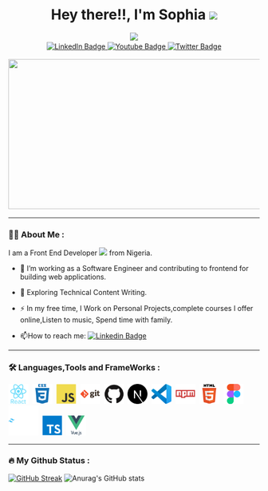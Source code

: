 
<div id="header" align="center">
<h1>
  Hey there!!, I'm Sophia
  <img src="https://media.giphy.com/media/hvRJCLFzcasrR4ia7z/giphy.gif" width="30px"/>
</h1>
  <img src="https://media.giphy.com/media/SUcApSWjPwQMARvcM8/giphy.gif" width="100"/>
  <div id="badges" >
  <a href="linkedin.com/in/sophia-ameh-67a849248">
    <img src="https://img.shields.io/badge/LinkedIn-blue?style=for-the-badge&logo=linkedin&logoColor=white" alt="LinkedIn Badge"/>
  </a>
  <a href="your-youtube-URL">
    <img src="https://img.shields.io/badge/YouTube-red?style=for-the-badge&logo=youtube&logoColor=white" alt="Youtube Badge"/>
  </a>
  <a href="https://twitter.com/Sophie_Ameh">
    <img src="https://img.shields.io/badge/Twitter-blue?style=for-the-badge&logo=twitter&logoColor=white" alt="Twitter Badge"/>
  </a>
</div>
<img src="https://komarev.com/ghpvc/?username=722sofiaameh&style=flat-square&color=blue" alt=""/>
 

</div>

 <div align="center" padding-top="10px">
  <img src="https://media.giphy.com/media/dWesBcTLavkZuG35MI/giphy.gif" width="600" height="300"/>
</div>

---

### :woman_technologist: About Me :
I am a Front End Developer <img src="https://media.giphy.com/media/WUlplcMpOCEmTGBtBW/giphy.gif" width="30"> from Nigeria.
- :telescope: I’m working as a Software Engineer and contributing to frontend for building web applications.

- :seedling: Exploring Technical Content Writing.

- :zap: In my free time, I Work on Personal Projects,complete courses I offer online,Listen to music,
Spend time with family.

- :mailbox:How to reach me: [![Linkedin Badge](https://img.shields.io/badge/-kakbar-blue?style=flat&logo=Linkedin&logoColor=white)](https://www.linkedin.com/in/sophia-ameh-67a849248/)


---

### :hammer_and_wrench: Languages,Tools and FrameWorks :

<div>
 <img src="https://github.com/devicons/devicon/blob/master/icons/react/react-original-wordmark.svg" title="React" alt="React" width="40" height="40"/>&nbsp;
  <img src="https://github.com/devicons/devicon/blob/master/icons/css3/css3-plain-wordmark.svg"  title="CSS3" alt="CSS" width="40" height="40"/>&nbsp;
    <img src="https://github.com/devicons/devicon/blob/master/icons/javascript/javascript-original.svg" title="JavaScript" alt="JavaScript" width="40" height="40"/>&nbsp;
   <img src="https://github.com/devicons/devicon/blob/master/icons/git/git-original-wordmark.svg" title="Git" **alt="Git" width="40" height="40"/>&nbsp;
 <img src="https://github.com/devicons/devicon/blob/master/icons/github/github-original.svg" title="GitHub" width="40" height="40" alt="GitHub"/>&nbsp;
  <img src="https://github.com/devicons/devicon/blob/master/icons/nextjs/nextjs-original.svg" title="Nextjs" width="40" height="40" alt="Nextjs"/>&nbsp;
  <img src="https://github.com/devicons/devicon/blob/master/icons/vscode/vscode-original.svg" title="VsCode" width="40" height="40" alt="VsCode"/>&nbsp;
  <img src="https://github.com/devicons/devicon/blob/master/icons/npm/npm-original-wordmark.svg" title="npm" width="40" height="40" alt="npm"/>&nbsp;
  <img src="https://github.com/devicons/devicon/blob/master/icons/html5/html5-original-wordmark.svg" title="HTML5" width="40" height="40"/>&nbsp;
  <img src="https://github.com/devicons/devicon/blob/master/icons/figma/figma-original.svg" title="Figma" width="40" height="40"/>&nbsp;
  <img src="https://github.com/devicons/devicon/blob/master/icons/tailwindcss/tailwindcss-original-wordmark.svg" title="Tailwind" width="60" height="60"/>&nbsp;
  <img src="https://github.com/devicons/devicon/blob/master/icons/typescript/typescript-original.svg" title="Typescript" width="40" height="40"/>&nbsp;
  <img src="https://github.com/devicons/devicon/blob/master/icons/vuejs/vuejs-original-wordmark.svg" title="Vue" width="40" height="40"/>&nbsp;                                                                                                                   
</div>

---

### :fire: My  Github Status :

[![GitHub Streak](http://github-readme-streak-stats.herokuapp.com?user=722sofiaameh&theme=dark&background=000000)](https://git.io/streak-stats)
  ![Anurag's GitHub stats](https://github-readme-stats.vercel.app/api?username=722sofiaameh&hide=contribs,prs&theme=dark&background=000000&show_icons=true)

